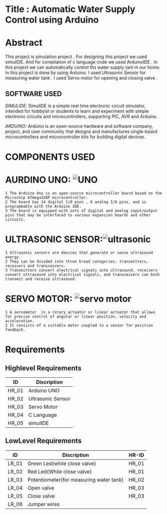 # Title : Automatic Water Supply Control using Arduino

# Abstract 
This project is simulation project . For designing this project we used simulIDE. And for compilation of c language code we used ArduinoIDE . In this project we can automatically control ths water supply tant in our home. In this project is done by using Arduino. I used Ultrasonic Sensor for measuring water tank . I used Servo motor for opening and closing valve . 


 ## SOFTWARE USED
 
  *SIMULIDE:*
         SimulIDE is a simple real time electronic circuit simulator, intended for hobbyist or students to learn and experiment with simple electronic circuits and                         microcontrollers, supporting PIC, AVR and Arduino.
  
  *ARDUINO:*
         Arduino  is an open-source hardware and software company, project, and user community that designs and manufactures single-board microcontrollers and microcontroller                kits for building digital devices.


# COMPONENTS USED
 
   # AURDINO UNO: ![UNO](https://user-images.githubusercontent.com/98832647/155835314-20167ece-4b9f-443e-8ec8-ce2d1eef605e.jpg)
    1 The Arduino Uno is an open-source microcontroller board based on the Microchip ATmega328P microcontroller.
    2 The board has 14 digital I/O pins , 6 analog I/O pins, and is programmable with the Arduino IDE.
    3 The board is equipped with sets of digital and analog input/output pins that may be interfaced to various expansion boards and other circuits.
  
  # ULTRASONIC SENSOR:![ultrasonic](https://user-images.githubusercontent.com/98825305/155834347-4e81f3e8-27a9-4b02-acda-a7eb291d01d8.jpg)
    1 Ultrasonic sensors are devices that generate or sense ultrasound energy. 
    2 They can be divided into three broad categories: transmitters, receivers and transceivers.
    3 Transmitters convert electrical signals into ultrasound, receivers convert ultrasound into electrical signals, and transceivers can both transmit and receive ultrasound.
 
 # SERVO MOTOR: ![servo motor](https://user-images.githubusercontent.com/98832647/155835447-06284e4e-3032-40f1-b32f-7e944800b643.jpeg)
    1 A servomotor  is a rotary actuator or linear actuator that allows for precise control of angular or linear position, velocity and acceleration.
    2 It consists of a suitable motor coupled to a sensor for position feedback. 
# Requirements 
## Highlevel Requirements
|  ID  |   Discription  |
|------|----------------|
| HR_01| Arduino UNO    |
| HR_02| Ultrasonic Sensor|
| HR_03| Servo Motor |
| HR_04| C Language |
| HR_05| simulIDE |

## LowLevel Requirements
|  ID  |   Discription  | HR-ID |
|------|----------------|-------|
| LR_01|  Green Led(while close valve) | HR_01 |
| LR_02|  Red Led(While close valve) | HR_01 |
| LR_03|  Potentiometer(for measuring water tank) | HR_02 |
| LR_04|  Open valve | HR_03|
| LR_05|  Close valve| HR_03|
| LR_06|  Jumper wires|     |

